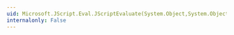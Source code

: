 ```yaml
---
uid: Microsoft.JScript.Eval.JScriptEvaluate(System.Object,System.Object,Microsoft.JScript.Vsa.VsaEngine)
internalonly: False
---
```

